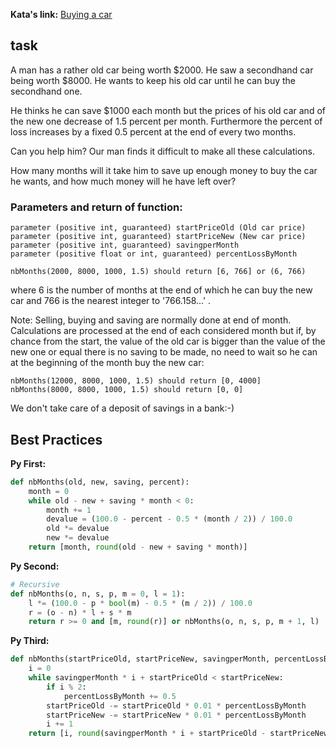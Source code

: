 **Kata's link:** [Buying a car](http://www.codewars.com/kata/buying-a-car/)

## task
A man has a rather old car being worth $2000. He saw a secondhand car being worth $8000. He wants to keep his old car until he can buy the secondhand one.

He thinks he can save $1000 each month but the prices of his old car and of the new one decrease of 1.5 percent per month. Furthermore the percent of loss increases by a fixed 0.5 percent at the end of every two months.

Can you help him? Our man finds it difficult to make all these calculations.

How many months will it take him to save up enough money to buy the car he wants, and how much money will he have left over?

### Parameters and return of function:
~~~
parameter (positive int, guaranteed) startPriceOld (Old car price)
parameter (positive int, guaranteed) startPriceNew (New car price)
parameter (positive int, guaranteed) savingperMonth 
parameter (positive float or int, guaranteed) percentLossByMonth

nbMonths(2000, 8000, 1000, 1.5) should return [6, 766] or (6, 766)
~~~
where 6 is the number of months at the end of which he can buy the new car and 766 is the nearest integer to '766.158...' .

Note: Selling, buying and saving are normally done at end of month. Calculations are processed at the end of each considered month but if, by chance from the start, the value of the old car is bigger than the value of the new one or equal there is no saving to be made, no need to wait so he can at the beginning of the month buy the new car:
~~~
nbMonths(12000, 8000, 1000, 1.5) should return [0, 4000]
nbMonths(8000, 8000, 1000, 1.5) should return [0, 0]
~~~
We don't take care of a deposit of savings in a bank:-)

## Best Practices

**Py First:**
~~~py
def nbMonths(old, new, saving, percent):
    month = 0
    while old - new + saving * month < 0:
        month += 1
        devalue = (100.0 - percent - 0.5 * (month / 2)) / 100.0
        old *= devalue
        new *= devalue
    return [month, round(old - new + saving * month)]

~~~

**Py Second:**
~~~py
# Recursive
def nbMonths(o, n, s, p, m = 0, l = 1):
    l *= (100.0 - p * bool(m) - 0.5 * (m / 2)) / 100.0
    r = (o - n) * l + s * m
    return r >= 0 and [m, round(r)] or nbMonths(o, n, s, p, m + 1, l)

~~~

**Py Third:**
~~~py
def nbMonths(startPriceOld, startPriceNew, savingperMonth, percentLossByMonth):
    i = 0
    while savingperMonth * i + startPriceOld < startPriceNew:
        if i % 2:
            percentLossByMonth += 0.5
        startPriceOld -= startPriceOld * 0.01 * percentLossByMonth
        startPriceNew -= startPriceNew * 0.01 * percentLossByMonth
        i += 1
    return [i, round(savingperMonth * i + startPriceOld - startPriceNew)]
~~~
